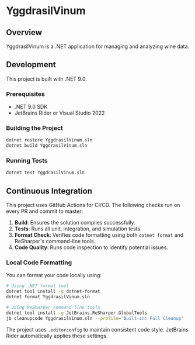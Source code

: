 # YggdrasilVinum

## Overview

YggdrasilVinum is a .NET application for managing and analyzing wine data.

## Development

This project is built with .NET 9.0.

### Prerequisites

- .NET 9.0 SDK
- JetBrains Rider or Visual Studio 2022

### Building the Project

```bash
dotnet restore YggdrasilVinum.sln
dotnet build YggdrasilVinum.sln
```

### Running Tests

```bash
dotnet test YggdrasilVinum.sln
```

## Continuous Integration

This project uses GitHub Actions for CI/CD. The following checks run on every PR and commit to master:

1. **Build**: Ensures the solution compiles successfully.
2. **Tests**: Runs all unit, integration, and simulation tests.
3. **Format Check**: Verifies code formatting using both `dotnet format` and ReSharper's command-line tools.
4. **Code Quality**: Runs code inspection to identify potential issues.

### Local Code Formatting

You can format your code locally using:

```bash
# Using .NET format tool
dotnet tool install -g dotnet-format
dotnet format YggdrasilVinum.sln

# Using ReSharper command-line tools
dotnet tool install -g JetBrains.ReSharper.GlobalTools
jb cleanupcode YggdrasilVinum.sln --profile="Built-in: Full Cleanup"
```

The project uses `.editorconfig` to maintain consistent code style. JetBrains Rider automatically applies these settings.